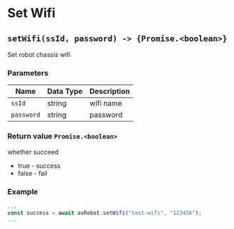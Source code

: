 ﻿# Set Wifi

## `setWifi(ssId, password) -> {Promise.<boolean>}`

Set robot chassis wifi

### Parameters

| Name  | Data Type | Description |
| ---------- | ------ | ------- |
| `ssId`     | string | wifi name |
| `password` | string | password    |

### Return value `Promise.<boolean>`

whether succeed

- true - success
- false - fail

### Example

```javascript
...
const success = await axRobot.setWifi("test-wifi", "123456");
...
```
